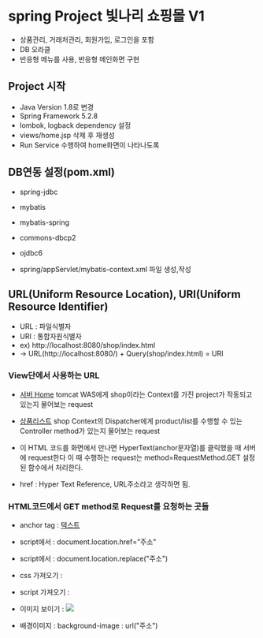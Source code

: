 # spring Project 빛나리 쇼핑몰 V1
* 상품관리, 거래처관리, 회원가입, 로그인을 포함
* DB 오라클
* 반응형 메뉴를 사용, 반응형 메인화면 구현

## Project 시작
* Java Version 1.8로 변경
* Spring Framework 5.2.8
* lombok, logback dependency 설정
* views/home.jsp 삭제 후 재생성
* Run Service 수행하여 home화면이 나타나도록

## DB연동 설정(pom.xml)
* spring-jdbc
* mybatis
* mybatis-spring
* commons-dbcp2
* ojdbc6

* spring/appServlet/mybatis-context.xml 파일 생성,작성

## URL(Uniform Resource Location), URI(Uniform Resource Identifier)
* URL : 파일식별자
* URI : 통합자원식별자 
* ex) http://localhost:8080/shop/index.html
* -> URL(http://localhost:8080/) + Query(shop/index.html) = URI
### View단에서 사용하는 URL
* <a href="http://localhost:8080/shop/"> 서버 Home</a>
tomcat WAS에게 shop이라는 Context를 가진 project가 작동되고 있는지 물어보는 request
* <a href="http://localhost:8080/shop/product/list">상품리스트</a>
shop Context의 Dispatcher에게 product/list를 수행할 수 있는 Controller method가 있는지 물어보는 request
* 이 HTML 코드를 화면에서 만나면 HyperText(anchor문자열)를 클릭했을 때 서버에 request한다
이 때 수행하는 request는 method=RequestMethod.GET 설정된 함수에서 처리한다.

* href : Hyper Text Reference, URL주소라고 생각하면 됨.

### HTML코드에서 GET method로 Request를 요청하는 곳들
* anchor tag : <a href="주소">텍스트</a>

* script에서 : document.location.href="주소"
* script에서 : document.location.replace("주소")

* css 가져오기 : <link rel="stylesheet" href="주소">
* script 가져오기 : <script src="주소"></script>
* 이미지 보이기 : <img src="주소"/>
* 배경이미지 : background-image : url("주소")